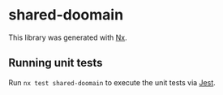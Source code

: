 # shared-doomain

This library was generated with [Nx](https://nx.dev).

## Running unit tests

Run `nx test shared-doomain` to execute the unit tests via [Jest](https://jestjs.io).
